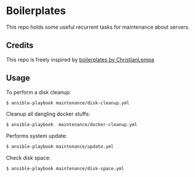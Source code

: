 # Boilerplates
This repo holds some useful recurrent tasks for maintenance about servers.

## Credits
This repo is freely inspired by [boilerplates by ChristianLempa](https://github.com/ChristianLempa/boilerplates)

## Usage
To perform a disk cleanup:
```sh
$ ansible-playbook maintenance/disk-cleanup.yml
```
Cleanup all dangling docker stuffs:
```sh
$ ansible-playbook  maintenance/docker-cleanup.yml
```
Performs system update:
```sh
$ ansible-playbook maintenance/update.yml
```
Check disk space:
```sh
$ ansible-playbook maintenance/disk-space.yml
```


